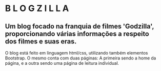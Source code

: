 # B L O G Z I L L A

## Um blog focado na franquia de filmes 'Godzilla', proporcionando várias informações a respeito dos filmes e suas eras.

O blog está feito em linguagem html/css, utilizando também elementos Bootstrap. O mesmo conta com duas páginas: A primeira sendo a home da página, e a outra sendo uma página de leitura individual.
